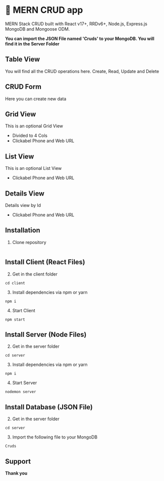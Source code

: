 # 🤘 MERN CRUD app

MERN Stack CRUD built with React v17+, RRDv6+, Node.js, Express.js MongoDB and Mongoose ODM.

**You can import the JSON File named 'Cruds' to your MongoDB. You will find it in the Server Folder**


## Table View

You will find all the CRUD operations here. Create, Read, Update and Delete


## CRUD Form

Here you can create new data


## Grid View


This is an optional Grid View

- Divided to 4 Cols
- Clickabel Phone and Web URL

## List View

This is an optional List View

- Clickabel Phone and Web URL
## Details View

Details view by Id

- Clickabel Phone and Web URL


## Installation

1. Clone repository

```shell
```

## Install Client (React Files)

2. Get in the client folder

```shell
cd client
```

3. Install dependencies via npm or yarn

```shell
npm i
```

4. Start Client

```shell
npm start
```

## Install Server (Node Files)

2. Get in the server folder

```shell
cd server
```

3. Install dependencies via npm or yarn

```shell
npm i
```

4. Start Server

```shell
nodemon server
```

## Install Database (JSON File)

2. Get in the server folder

```shell
cd server
```

3. Import the following file to your MongoDB

```shell
Cruds
```

## Support


**Thank you**
